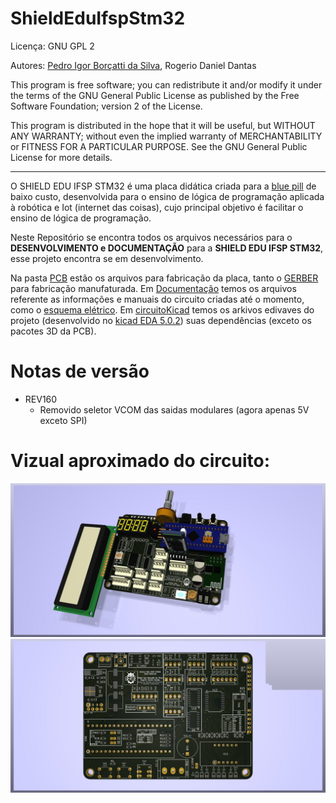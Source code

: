  
# ShieldEduIfspStm32

Licença: GNU GPL 2

Autores: [Pedro Igor Borçatti da Silva](https://github.com/pedro-ibs), Rogerio Daniel Dantas


This program is free software; you can redistribute it and/or
modify it under the terms of the GNU General Public License as
published by the Free Software Foundation; version 2 of the
License.

This program is distributed in the hope that it will be useful,
but WITHOUT ANY WARRANTY; without even the implied warranty of
MERCHANTABILITY or FITNESS FOR A PARTICULAR PURPOSE.  See the
GNU General Public License for more details.

---

O SHIELD EDU IFSP STM32 é uma placa didática criada para a [blue pill](https://wiki.stm32duino.com/index.php?title=Blue_Pill) de baixo custo, desenvolvida para o ensino de lógica de programação aplicada à robótica e Iot (internet das coisas), cujo principal objetivo é facilitar o ensino de lógica de programação. 

Neste Repositório se encontra todos os arquivos necessários para o **DESENVOLVIMENTO e DOCUMENTAÇÃO** para a **SHIELD EDU IFSP STM32**, esse projeto encontra se em desenvolvimento.

Na pasta [PCB](PCB/) estão os arquivos para fabricação da placa, tanto o [GERBER](PCB/) para fabricação manufaturada. Em [Documentação](Documentação/) temos os arquivos referente as informações e manuais do circuito criadas até o momento, como o  [esquema elétrico](Documentação/ShieldEduIfspStm32.pdf).  Em [circuitoKicad](circuitoKicad/) temos os arkivos edivaves do projeto  (desenvolvido no [kicad EDA 5.0.2](http://www.kicad-pcb.org/)) suas dependências (exceto os pacotes 3D da PCB).

# Notas de versão
 * REV160
   * Removido seletor VCOM das saidas modulares (agora apenas 5V exceto SPI)


# Vizual aproximado do circuito:
![3D do PCB com componentes](outros/pcp1.jpg)
![3D do PCB sem componentes ](outros/pcp.jpg)
